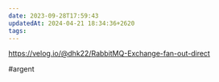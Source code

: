 ```yaml
---
date: 2023-09-28T17:59:43
updatedAt: 2024-04-21 18:34:36+2620
tags: 
---
```

https://velog.io/@dhk22/RabbitMQ-Exchange-fan-out-direct

#argent 